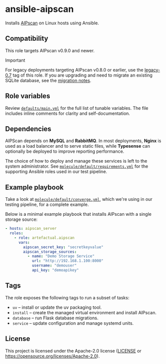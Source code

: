 # ansible-aipscan

Installs [AIPscan] on Linux hosts using Ansible.

## Compatibility

This role targets AIPscan v0.9.0 and newer.

> [!IMPORTANT]
> For legacy deployments targeting AIPscan v0.8.0 or earlier, use the
  [legacy-0.7] tag of this role. If you are upgrading and need to migrate an
  existing SQLite database, see the [migration notes][sqlite-migration].

## Role variables

Review [`defaults/main.yml`] for the full list of tunable variables. The file
includes inline comments for clarity and self-documentation.

## Dependencies

AIPScan depends on **MySQL** and **RabbitMQ**. In most deployments, **Nginx** is
used as a load balancer and to serve static files, while **Typesense** can
optionally be deployed to improve reporting performance.

The choice of how to deploy and manage these services is left to the system
administrator. See [`molecule/default/requirements.yml`] for the supporting
Ansible roles used in our test pipeline.

## Example playbook

Take a look at [`molecule/default/converge.yml`], which we're using in our
testing pipeline, for a complete example.

Below is a minimal example playbook that installs AIPscan with a single storage
source:

```yaml
- hosts: aipscan_server
  roles:
    - role: artefactual.aipscan
      vars:
        aipscan_secret_key: "secretkeyvalue"
        aipscan_storage_sources:
          - name: "Demo Storage Service"
            url: "http://192.168.1.100:8000"
            username: "demouser"
            api_key: "demoapikey"
```

## Tags

The role exposes the following tags to run a subset of tasks:
- `uv` – install or update the uv packaging tool.
- `install` – create the managed virtual environment and install AIPscan.
- `database` – run Flask database migrations.
- `service` – update configuration and manage systemd units.

## License

This project is licensed under the Apache-2.0 license ([LICENSE] or
<https://opensource.org/licenses/Apache-2.0>).

[AIPscan]: https://github.com/artefactual-labs/AIPScan
[legacy-0.7]: https://github.com/artefactual-labs/ansible-aipscan/releases/tag/legacy-0.7
[sqlite-migration]: https://github.com/artefactual-labs/AIPscan/tree/v0.8.0-beta?tab=readme-ov-file#production-deployments
[LICENSE]: ./LICENSE
[`molecule/default/requirements.yml`]: ./molecule/default/requirements.yml
[`molecule/default/converge.yml`]: ./molecule/default/converge.yml
[`defaults/main.yml`]: ./defaults/main.yml
